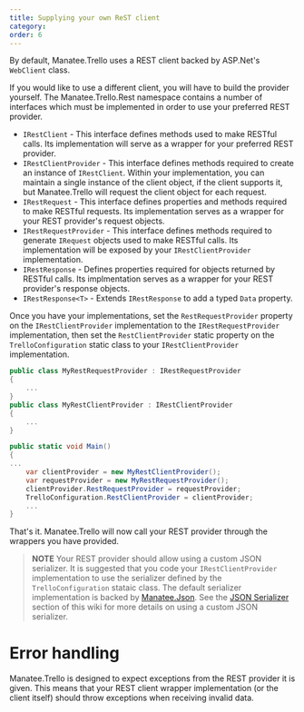 ```yaml
---
title: Supplying your own ReST client
category:
order: 6
---
```


By default, Manatee.Trello uses a REST client backed by ASP.Net's `WebClient` class.

If you would like to use a different client, you will have to build the provider yourself.  The Manatee.Trello.Rest namespace contains a number of interfaces which must be implemented in order to use your preferred REST provider.

- `IRestClient` - This interface defines methods used to make RESTful calls.  Its implementation will serve as a wrapper for your preferred REST provider.
- `IRestClientProvider` - This interface defines methods required to create an instance of `IRestClient`.  Within your implementation, you can maintain a single instance of the client object, if the client supports it, but Manatee.Trello will request the client object for each request.
- `IRestRequest` - This interface defines properties and methods required to make RESTful requests.  Its implementation serves as a wrapper for your REST provider's request objects.
- `IRestRequestProvider` - This interface defines methods required to generate `IRequest` objects used to make RESTful calls.  Its implementation will be exposed by your `IRestClientProvider` implementation.
- `IRestResponse` - Defines properties required for objects returned by RESTful calls.  Its implmentation serves as a wrapper for your REST provider's response objects.
- `IRestResponse<T>` - Extends `IRestResponse` to add a typed `Data` property.

Once you have your implementations, set the `RestRequestProvider` property on the `IRestClientProvider` implementation to the `IRestRequestProvider` implementation, then set the `RestClientProvider` static property on the `TrelloConfiguration` static class to your `IRestClientProvider` implementation.

```csharp
public class MyRestRequestProvider : IRestRequestProvider
{
    ...
}
public class MyRestClientProvider : IRestClientProvider
{
    ...
}

public static void Main()
{
...
    var clientProvider = new MyRestClientProvider();
    var requestProvider = new MyRestRequestProvider();
    clientProvider.RestRequestProvider = requestProvider;
    TrelloConfiguration.RestClientProvider = clientProvider;
    ...
}
```

That's it.  Manatee.Trello will now call your REST provider through the wrappers you have provided.

>**NOTE**  Your REST provider should allow using a custom JSON serializer.  It is suggested that you code your `IRestClientProvider` implementation to use the serializer defined by the `TrelloConfiguration` stataic class.  The default serializer implementation is backed by [Manatee.Json](https://github.com/gregsdennis/Manatee.Json).  See the [JSON Serializer](/1-main/Supplying-your-own-JSON-serializer) section of this wiki for more details on using a custom JSON serializer.

# Error handling

Manatee.Trello is designed to expect exceptions from the REST provider it is given.  This means that your REST client wrapper implementation (or the client itself) should throw exceptions when receiving invalid data.
